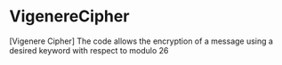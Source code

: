 # VigenereCipher
[Vigenere Cipher] The code allows the encryption of a message using a desired keyword with respect to modulo 26
